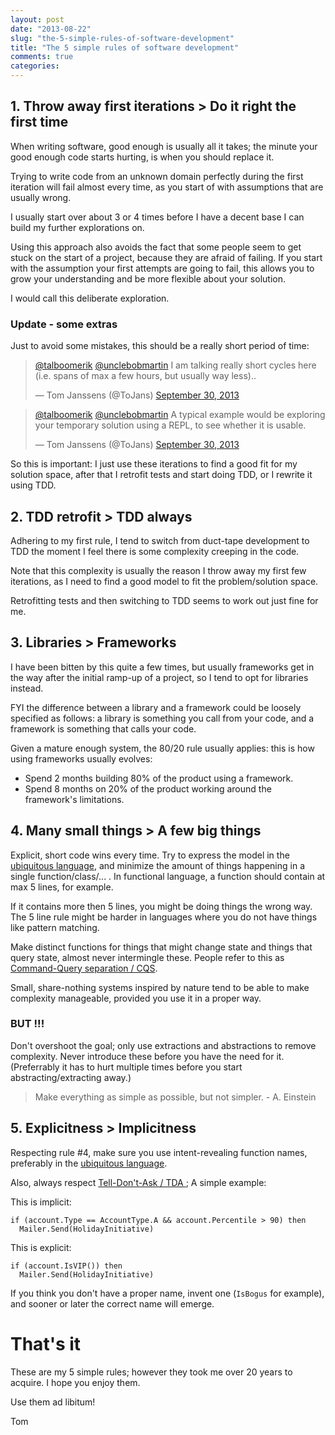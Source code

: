 ```yaml
---
layout: post
date: "2013-08-22"
slug: "the-5-simple-rules-of-software-development"
title: "The 5 simple rules of software development"
comments: true
categories: 
---
```


## 1. Throw away first iterations > Do it right the first time

When writing software, good enough is usually all it takes; the minute your good enough code starts hurting, is when you should replace it.

Trying to write code from an unknown domain perfectly during the first iteration will fail almost every time, as you start of with assumptions that are usually wrong.

I usually start over about 3 or 4 times before I have a decent base I can build my further explorations on.

Using this approach also avoids the fact that some people seem to get stuck on the start of a project, because they are afraid of failing. If you start with the assumption your first attempts are going to fail, this allows you to grow your understanding and be more flexible about your solution.

I would call this deliberate exploration.

### Update - some extras

Just to avoid some mistakes, this should be a really short period of time:

<blockquote class="twitter-tweet"><p><a href="https://twitter.com/talboomerik">@talboomerik</a> <a href="https://twitter.com/unclebobmartin">@unclebobmartin</a> I am talking really short cycles here (i.e. spans of max a few hours, but usually way less)..</p>&mdash; Tom Janssens (@ToJans) <a href="https://twitter.com/ToJans/statuses/384685527040946176">September 30, 2013</a></blockquote>
<script async src="//platform.twitter.com/widgets.js" charset="utf-8"></script>

<blockquote class="twitter-tweet"><p><a href="https://twitter.com/talboomerik">@talboomerik</a> <a href="https://twitter.com/unclebobmartin">@unclebobmartin</a> A typical example would be exploring your temporary solution using a REPL, to see whether it is usable.</p>&mdash; Tom Janssens (@ToJans) <a href="https://twitter.com/ToJans/statuses/384684916509655041">September 30, 2013</a></blockquote>
<script async src="//platform.twitter.com/widgets.js" charset="utf-8"></script>

So this is important: I just use these iterations to find a good fit for my solution space, after that I retrofit tests and start doing TDD, or I rewrite it
using TDD.



## 2. TDD retrofit > TDD always

Adhering to my first rule, I tend to switch from duct-tape development to TDD the moment I feel there is some complexity creeping in the code. 

Note that this complexity is usually the reason I throw away my first few iterations, as I need to find a good model to fit the problem/solution space.

Retrofitting tests and then switching to TDD seems to work out just fine for me.

## 3. Libraries > Frameworks

I have been bitten by this quite a few times, but usually frameworks get in the way after the initial ramp-up of a project, so I tend to opt for libraries instead.

FYI the difference between a library and a framework could be loosely specified as follows: a library is something you call from your code, and a framework is something that calls your code.

Given a mature enough system, the 80/20 rule usually applies: this is how using frameworks usually evolves:

- Spend 2 months building 80% of the product using a framework.
- Spend 8 months on 20% of the product working around the framework's limitations.

## 4. Many small things > A few big things

Explicit, short code wins every time. Try to express the model in the [ubiquitous language](https://martinfowler.com/bliki/UbiquitousLanguage.html), and minimize the amount of things happening in a single function/class/... . In functional language, a function should contain at max 5 lines, for example.

If it contains more then 5 lines, you might be doing things the wrong way. The 5 line rule might be harder in languages where you do not have things like pattern matching.

Make distinct functions for things that might change state and things that query state, almost never intermingle these. People refer to this as [Command-Query separation / CQS](https://en.wikipedia.org/wiki/Command%E2%80%93query_separation).

Small, share-nothing systems inspired by nature tend to be able to make complexity manageable, provided you use it in a proper way.

### BUT !!!

Don't overshoot the goal; only use extractions and abstractions to remove complexity. Never introduce these before you have the need for it. (Preferrably it has to hurt multiple times before you start abstracting/extracting away.)

> Make everything as simple as possible, but not simpler. - A. Einstein

## 5. Explicitness > Implicitness

Respecting rule #4, make sure you use intent-revealing function names, preferably in the [ubiquitous language](https://martinfowler.com/bliki/UbiquitousLanguage.html). 

Also, always respect [Tell-Don't-Ask / TDA ](https://pragprog.com/articles/tell-dont-ask); A simple example:

This is implicit:

```
if (account.Type == AccountType.A && account.Percentile > 90) then
  Mailer.Send(HolidayInitiative)
````

This is explicit:

```
if (account.IsVIP()) then
  Mailer.Send(HolidayInitiative)
```

If you think you don't have a proper name, invent one (`IsBogus` for example), and sooner or later the correct name will emerge.

# That's it

These are my 5 simple rules; however they took me over 20 years to acquire. I hope you enjoy them.

Use them ad libitum!

Tom
